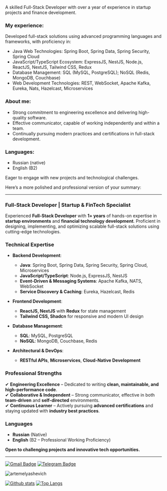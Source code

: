 A skilled Full-Stack Developer with over a year of experience in startup projects and finance development.

### My experience:
Developed full-stack solutions using advanced programming languages and frameworks, with proficiency in: 
- Java Web Technologies: Spring Boot, Spring Data, Spring Security, Spring Cloud
- JavaScript/TypeScript Ecosystem: ExpressJS, NestJS, Node.js, ReactJS, NextJS, Tailwind CSS, Redux
- Database Management: SQL (MySQL, PostgreSQL); NoSQL (Redis, MongoDB, Couchbase)
- Web Development Technologies: REST, WebSocket, Apache Kafka, Eureka, Nats, Hazelcast, Microservices

### About me: 
- Strong commitment to engineering excellence and delivering high-quality software.
- Effective communicator, capable of working independently and within a team.
- Continually pursuing modern practices and certifications in full-stack development.

### Languages:
- Russian (native)
- English (B2)

Eager to engage with new projects and technological challenges.

Here’s a more polished and professional version of your summary:  

---  

### **Full-Stack Developer | Startup & FinTech Specialist**  
Experienced **Full-Stack Developer** with **1+ years** of hands-on expertise in **startup environments** and **financial technology development**. Proficient in designing, implementing, and optimizing scalable full-stack solutions using cutting-edge technologies.  

### **Technical Expertise**  
- **Backend Development**:  
  - **Java**: Spring Boot, Spring Data, Spring Security, Spring Cloud, Microservices  
  - **JavaScript/TypeScript**: Node.js, ExpressJS, NestJS  
  - **Event-Driven & Messaging Systems**: Apache Kafka, NATS, WebSocket  
  - **Service Discovery & Caching**: Eureka, Hazelcast, Redis  

- **Frontend Development**:  
  - **ReactJS, NextJS** with **Redux** for state management  
  - **Tailwind CSS, Shadcn** for responsive and modern UI design  

- **Database Management**:  
  - **SQL**: MySQL, PostgreSQL  
  - **NoSQL**: MongoDB, Couchbase, Redis  

- **Architectural & DevOps**:  
  - **RESTful APIs**, **Microservices**, **Cloud-Native Development**  

### **Professional Strengths**  
✔ **Engineering Excellence** – Dedicated to writing **clean, maintainable, and high-performance code**.  
✔ **Collaborative & Independent** – Strong communicator, effective in both **team-driven** and **self-directed** environments.  
✔ **Continuous Learner** – Actively pursuing **advanced certifications** and staying updated with **industry best practices**.  

### **Languages**  
- **Russian** (Native)  
- **English** (B2 – Professional Working Proficiency)  

**Open to challenging projects and innovative tech opportunities.**  

---  

[![Gmail Badge](https://img.shields.io/badge/-elyashevich.artem06@gmail.com-c14438?style=flat&logo=Gmail&logoColor=white&link=mailto:elyashevich.artem06@gmail.com)](mailto:elyashevich.artem06@gmail.com)
[![Telegram Badge](https://img.shields.io/badge/-artem_elyashevich-blue?style=social&logo=telegram&link=https://t.me/artem_elyashevich)](https://t.me/artem_elyashevich) <p align='left'>

<p align=left> <img src=https://komarev.com/ghpvc/?username=artemelyashevich alt=artemelyashevich /> </p>

[![Github stats](https://github-readme-stats.vercel.app/api?username=artemelyashevich&show_icons=true&include_all_commits=true)](https://github.com/artemelyashevich/github-readme-stats)
[![Top Langs](https://github-readme-stats.vercel.app/api/top-langs/?username=artemelyashevich&layout=compact)](https://github.com/artemelyashevich/github-readme-stats)
